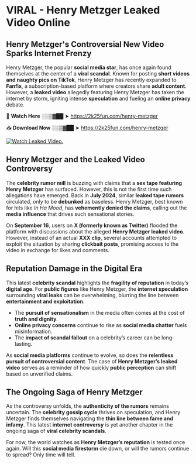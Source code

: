 # VIRAL - Henry Metzger Leaked Video Online

## **Henry Metzger's Controversial New Video Sparks Internet Frenzy**  

Henry Metzger, the popular **social media star**, has once again found themselves at the center of a **viral scandal**. Known for posting **short videos and naughty pics on TikTok**, Henry Metzger has recently expanded to **Fanfix**, a subscription-based platform where creators share **adult content**. However, a **leaked video** allegedly featuring Henry Metzger has taken the internet by storm, igniting intense **speculation** and fueling an **online privacy** debate.  

🔴 **Watch Here** ░░▒▓██ ➤ https://2k25fun.com/henry-metzger  

📥 **Download Now** ░░▒▓██ ➤ https://2k25fun.com/henry-metzger  

[![Watch Leaked Video.](https://miro.medium.com/v2/resize:fit:828/format:webp/1*cilzJN44JGOrTw9NJCrNHA.gif "Watch Leaked Video")](https://2k25fun.com/henry-metzger)

## **Henry Metzger and the Leaked Video Controversy**  

The **celebrity rumor mill** is buzzing with claims that a **sex tape featuring Henry Metzger** has surfaced. However, this is not the first time such allegations have emerged. Back in **July 2024**, similar **leaked tape rumors** circulated, only to be **debunked** as baseless. Henry Metzger, best known for hits like *In Ha Mood*, has **vehemently denied the claims**, calling out the **media influence** that drives such sensational stories.  

On **September 16**, users on **X (formerly known as Twitter)** flooded the platform with discussions about the alleged **Henry Metzger leaked video**. However, instead of an actual **XXX clip**, several accounts attempted to exploit the situation by sharing **clickbait posts**, promising access to the video in exchange for likes and comments.  

## **Reputation Damage in the Digital Era**  

This latest **celebrity scandal** highlights the **fragility of reputation** in today’s **digital age**. For **public figures** like Henry Metzger, the **internet speculation** surrounding **viral leaks** can be overwhelming, blurring the line between **entertainment and exploitation**.  

- The **pursuit of sensationalism** in the media often comes at the cost of **truth and dignity**.  
- **Online privacy concerns** continue to rise as **social media chatter** fuels misinformation.  
- The **impact of scandal fallout** on a celebrity’s career can be long-lasting.  

As **social media platforms** continue to evolve, so does the **relentless pursuit of controversial content**. The case of **Henry Metzger’s leaked video** serves as a reminder of how quickly **public perception** can shift based on unverified claims.  

## **The Ongoing Saga of Henry Metzger**  

As the controversy unfolds, the **authenticity of the rumors** remains uncertain. The **celebrity gossip cycle** thrives on speculation, and Henry Metzger finds themselves navigating the **thin line between fame and infamy**. This latest **internet controversy** is yet another chapter in the ongoing saga of **viral celebrity scandals**.  

For now, the world watches as **Henry Metzger’s reputation** is tested once again. Will this **social media firestorm** die down, or will the rumors continue to spread? Only time will tell.